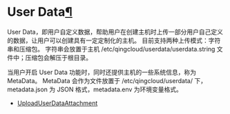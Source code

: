 ---
---

# User Data[¶](#user-data "永久链接至标题")

User Data，即用户自定义数据，帮助用户在创建主机时上传一部分用户自己定义的数据，让用户可以创建具有一定定制化的主机。 目前支持两种上传模式：字符串和压缩包。 字符串会放置于主机 /etc/qingcloud/userdata/userdata.string 文件中；压缩包会解压于根目录。

当用户开启 User Data 功能时，同时还提供主机的一些系统信息，称为 MetaData。 MetaData 会作为文件放置于 /etc/qingcloud/userdata/ 下，metadata.json 为 JSON 格式，metadata.env 为环境变量格式。

*   [UploadUserDataAttachment](upload_userdata_attachment.html)
